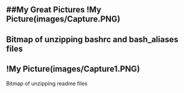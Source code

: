 

##My Great Pictures
!My Picture(images/Capture.PNG)
-
Bitmap of unzipping bashrc and bash_aliases files
-
!My Picture(images/Capture1.PNG)
-
Bitmap of unzipping  readme files
